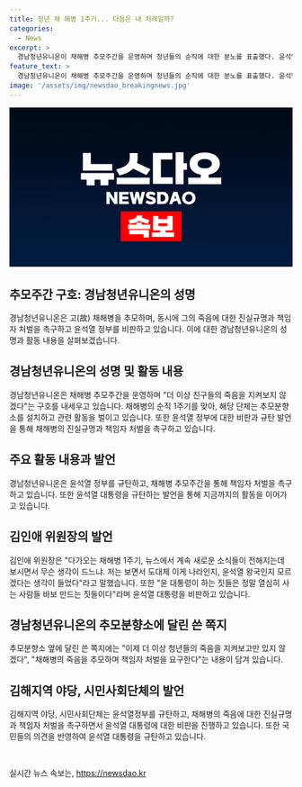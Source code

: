 ```yaml
---
title: 청년 채 해병 1주기... 다음은 내 차례일까?
categories:
  - News
excerpt: >
  경남청년유니온이 채해병 추모주간을 운영하며 청년들의 순직에 대한 분노를 표출했다. 윤석열 정부에 대한 비판과 규탄을 통해 죽음의 진실을 밝혀내고 책임자를 처벌하겠다는 강한 의지를 나타냈다. 또한, 김해 해병대예비역연대 등 단체도 윤석열정부를 규탄하며 정의를 요구하는 입장을 취했다. 최근의 사건을 통해 윤석열 대통령을 향한 냉혹한 비판과 규탄이 진행되고 있음을 요약했습니다.
feature_text: >
  경남청년유니온이 채해병 추모주간을 운영하며 청년들의 순직에 대한 분노를 표출했다. 윤석열 정부에 대한 비판과 규탄을 통해 죽음의 진실을 밝혀내고 책임자를 처벌하겠다는 강한 의지를 나타냈다. 또한, 김해 해병대예비역연대 등 단체도 윤석열정부를 규탄하며 정의를 요구하는 입장을 취했다. 최근의 사건을 통해 윤석열 대통령을 향한 냉혹한 비판과 규탄이 진행되고 있음을 요약했습니다.
image: '/assets/img/newsdao_breakingnews.jpg'
---
```


<p><img src="/assets/img/newsdao_breakingnews.jpg" alt="firstkoreanews 속보" /></p>

<h2 data-ke-size="size26">추모주간 구호: 경남청년유니온의 성명</h2>

<p data-ke-size="size16">경남청년유니온은 고(故) 채해병을 추모하며, 동시에 그의 죽음에 대한 진실규명과 책임자 처벌을 촉구하고 윤석열 정부를 비판하고 있습니다. 이에 대한 경남청년유니온의 성명과 활동 내용을 살펴보겠습니다.</p>

<h2 data-ke-size="size26">경남청년유니온의 성명 및 활동 내용</h2>

<p data-ke-size="size16">경남청년유니온은 채해병 추모주간을 운영하며 "더 이상 친구들의 죽음을 지켜보지 않겠다"는 구호를 내세우고 있습니다. 채해병의 순직 1주기를 맞아, 해당 단체는 추모분향소를 설치하고 관련 활동을 벌이고 있습니다. 또한 윤석열 정부에 대한 비판과 규탄 발언을 통해 채해병의 진실규명과 책임자 처벌을 촉구하고 있습니다.</p>

<h2 data-ke-size="size26">주요 활동 내용과 발언</h2>

<p data-ke-size="size16">경남청년유니온은 윤석열 정부를 규탄하고, 채해병 추모주간을 통해 책임자 처벌을 촉구하고 있습니다. 또한 윤석열 대통령을 규탄하는 발언을 통해 지금까지의 활동을 이어가고 있습니다.</p>

<h2 data-ke-size="size26">김인애 위원장의 발언</h2>

<p data-ke-size="size16">김인애 위원장은 "다가오는 채해병 1주기, 뉴스에서 계속 새로운 소식들이 전해지는데 보시면서 무슨 생각이 드느냐. 저는 보면서 도대체 이게 나라인지, 윤석열 왕국인지 모르겠다는 생각이 들었다"라고 말했습니다. 또한 "윤 대통령이 하는 짓들은 정말 열심히 사는 사람들 바보 만드는 짓들이다"라며 윤석열 대통령을 비판하고 있습니다.</p>

<h2 data-ke-size="size26">경남청년유니온의 추모분향소에 달린 쓴 쪽지</h2>

<p data-ke-size="size16">추모분향소 옆에 달린 쓴 쪽지에는 "이제 더 이상 청년들의 죽음을 지켜보고만 있지 않겠다", "채해병의 죽음을 추모하며 책임자 처벌을 요구한다"는 내용이 담겨 있습니다.</p>

<h2 data-ke-size="size26">김해지역 야당, 시민사회단체의 발언</h2>

<p data-ke-size="size16">김해지역 야당, 시민사회단체는 윤석열정부를 규탄하고, 채해병의 죽음에 대한 진실규명과 책임자 처벌을 촉구하면서 윤석열 대통령에 대한 비판을 진행하고 있습니다. 또한 국민들의 의견을 반영하여 윤석열 대통령을 규탄하고 있습니다.</p>

<p data-ke-size="size16">&nbsp;</p>
실시간 뉴스 속보는, <a href="https://newsdao.kr" rel="dofollow">https://newsdao.kr</a>



